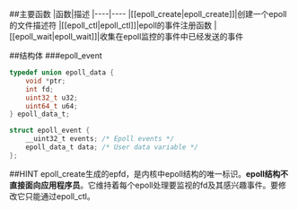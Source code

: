 ##主要函数
|函数|描述
|----|----
|[[epoll_create|epoll_create]]|创建一个epoll的文件描述符
|[[epoll_ctl|epoll_ctl]]|epoll的事件注册函数
|[[epoll_wait|epoll_wait]]|收集在epoll监控的事件中已经发送的事件

##结构体
###epoll_event
```c
typedef union epoll_data {
    void *ptr;
    int fd;
    uint32_t u32;
    uint64_t u64;
} epoll_data_t;

struct epoll_event {
    __uint32_t events; /* Epoll events */
    epoll_data_t data; /* User data variable */
};
```
##HINT
epoll_create生成的epfd，是内核中epoll结构的唯一标识。**epoll结构不直接面向应用程序员**。它维持着每个epoll处理要监视的fd及其感兴趣事件。要修改它只能通过epoll_ctl。